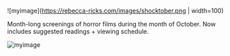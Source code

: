 ![myimage](https://rebecca-ricks.com/images/shocktober.png | width=100)

Month-long screenings of horror films during the month of October. Now includes suggested readings + viewing schedule.

![myimage](https://rebecca-ricks.com/images/tv-2.png)
